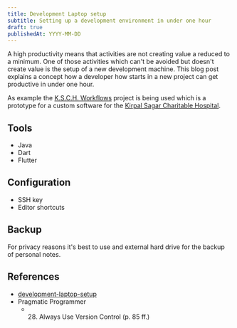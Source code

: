 ```yaml
---
title: Development Laptop setup
subtitle: Setting up a development environment in under one hour
draft: true
publishedAt: YYYY-MM-DD
---
```


A high productivity means that activities are not creating value a reduced to a minimum. One of those activities which can't be avoided but doesn't create value is the setup of a new development machine. This blog post explains a concept how a developer how starts in a new project can get productive in under one hour.

As example the [K.S.C.H. Workflows](#) project is being used which is a prototype for a custom software for the [Kirpal Sagar Charitable Hospital](#).

## Tools

- Java
- Dart
- Flutter

## Configuration

- SSH key
- Editor shortcuts

## Backup

For privacy reasons it's best to use and external hard drive for the backup of personal notes.

## References

- [development-laptop-setup](#)
- Pragmatic Programmer
  - 28. Always Use Version Control (p. 85 ff.)
